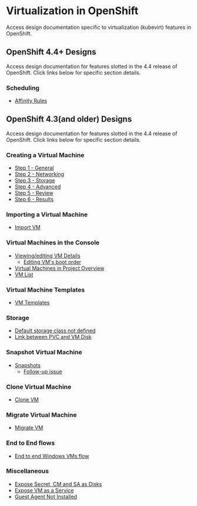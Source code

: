 # Virtualization in OpenShift

Access design documentation specific to virtualization (kubevirt) features in OpenShift.

## OpenShift 4.4+ Designs
Access design documentation for features slotted in the 4.4 release of OpenShift. Click links below for specific section details.

### Scheduling
- [Affinity Rules](http://openshift.github.io/openshift-origin-design/virtualization/4.4/affinity/affinity)

## OpenShift 4.3(and older) Designs
Access design documentation for features slotted in the 4.4 release of OpenShift. Click links below for specific section details.

### Creating a Virtual Machine
- [Step 1 - General](http://openshift.github.io/openshift-origin-design/virtualization/4.3/Create-vm/step-1-genaral/wizard-general)
- [Step 2 - Networking](http://openshift.github.io/openshift-origin-design/virtualization/4.3/Create-vm/step-2-networking/create-vm-networking)
- [Step 3 - Storage](http://openshift.github.io/openshift-origin-design/virtualization/4.3/Create-vm/step-3-storage/wizard-storage)
- [Step 4 - Advanced](http://openshift.github.io/openshift-origin-design/virtualization/4.3/Create-vm/step-4-advanced/wizard-advanced)
- [Step 5 - Review](http://openshift.github.io/openshift-origin-design/virtualization/4.3/Create-vm/step-5-review/wizard-review)
- [Step 6 - Results](http://openshift.github.io/openshift-origin-design/virtualization/4.3/Create-vm/step-6-results/wizard-results)

### Importing a Virtual Machine
- [Import VM](http://openshift.github.io/openshift-origin-design/virtualization/4.3/import-vm/import-vm)

### Virtual Machines in the Console
- [Viewing/editing VM Details](http://openshift.github.io/openshift-origin-design/virtualization/4.3/vm-details/vm-details)
	- [Editing VM's boot order](http://openshift.github.io/openshift-origin-design/virtualization/4.3/vm-details/vm-boot-order/vm-boot-order)
- [Virtual Machines in Project Overview](http://openshift.github.io/openshift-origin-design/virtualization/4.3/openshift-vms-overview/openshift-vms-overview)
- [VM List](http://openshift.github.io/openshift-origin-design/virtualization/4.3/vm-list/vm-list)

### Virtual Machine Templates
- [VM Templates](http://openshift.github.io/openshift-origin-design/virtualization/4.3/vm-templates/vm-templates)

### Storage
- [Default storage class not defined](http://openshift.github.io/openshift-origin-design/virtualization/4.3/NoStorageClassAvailable/NoStorageClassAvailable)
- [Link between PVC and VM Disk](http://openshift.github.io/openshift-origin-design/virtualization/4.3/link-between-PVC-VMdisk/link-between-PVC-VMdisk)

### Snapshot Virtual Machine
- [Snapshots](http://openshift.github.io/openshift-origin-design/virtualization/4.3/snapshots/snapshots)
  - [Follow-up issue](https://github.com/openshift/openshift-origin-design/issues/227)

### Clone Virtual Machine
- [Clone VM](http://openshift.github.io/openshift-origin-design/virtualization/4.3/clone-vm/clone-vm)

### Migrate Virtual Machine
- [Migrate VM](http://openshift.github.io/openshift-origin-design/virtualization/4.3/migrate-vm/migrate-vm)


### End to End flows
- [End to end Windows VMs flow](http://openshift.github.io/openshift-origin-design/virtualization/4.3/windows-vms/windows-vms)

### Miscellaneous
- [Expose Secret, CM and SA as Disks](http://openshift.github.io/openshift-origin-design/virtualization/4.3/expose-secret/expose-secret)
- [Expose VM as a Service](http://openshift.github.io/openshift-origin-design/virtualization/4.3/expose-vm-as-a-service/expose-vm-as-a-service)
- [Guest Agent Not Installed](http://openshift.github.io/openshift-origin-design/virtualization/4.3/guest-agent-not-installed/guest-agent-not-installed)
